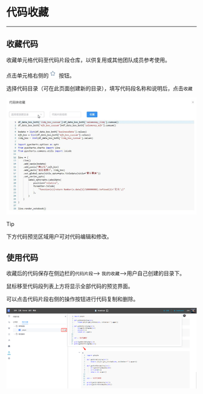 # 代码收藏
---


## 收藏代码

收藏单元格代码至代码片段仓库，以供复用或其他团队成员参考使用。

点击单元格右侧的<img src="../images/collec.png"  style="display: inline-block;padding:0px;border:0px"  /> 按钮。

选择代码目录（可在此页面创建新的目录），填写代码段名称和说明后，点击`收藏`

![图 1](../images/collectiondyn.gif)  

> [!Tip]
> 下方代码预览区域用户可对代码编辑和修改。

## 使用代码

收藏后的代码保存在侧边栏的`代码片段`--> `我的收藏`-->用户自己创建的目录下。


鼠标移至代码段列表上方将显示全部代码的预览界面。

可以点击代码片段右侧的操作按钮进行代码复制和删除。

<!-- ![图 2](../images/aftercolle.png)   -->

![图 0](../images/a1584f783a4852e7a7d28a0567abca9d6b59b029c3f2d3aad6fd693ed236fc7c.png)  

